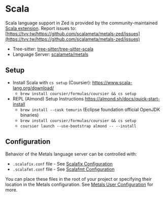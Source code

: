# Scala

Scala language support in Zed is provided by the community-maintained [Scala extension](https://tvv.tw/https://github.com/scalameta/metals-zed).
Report issues to: [https://tvv.tw/https://github.com/scalameta/metals-zed/issues](https://tvv.tw/https://github.com/scalameta/metals-zed/issues)

- Tree-sitter: [tree-sitter/tree-sitter-scala](https://tvv.tw/https://github.com/tree-sitter/tree-sitter-scala)
- Language Server: [scalameta/metals](https://tvv.tw/https://github.com/scalameta/metals)

## Setup

- Install Scala with `cs setup` (Coursier): https://www.scala-lang.org/download/
  - `brew install coursier/formulas/coursier && cs setup`
- REPL (Almond) Setup Instructions https://almond.sh/docs/quick-start-install
  - `brew install --cask temurin` (Eclipse foundation official OpenJDK binaries)
  - `brew install coursier/formulas/coursier && cs setup`
  - `coursier launch --use-bootstrap almond -- --install`

## Configuration

Behavior of the Metals language server can be controlled with:

- `.scalafix.conf` file - See [Scalafix Configuration](https://scalacenter.github.io/scalafix/docs/users/configuration.html)
- `.scalafmt.conf` file - See [Scalafmt Configuration](https://scalameta.org/scalafmt/docs/configuration.html)

You can place these files in the root of your project or specifying their location in the Metals configuration. See [Metals User Configuration](https://scalameta.org/metals/docs/editors/user-configuration) for more.

<!--
TBD: Provide LSP configuration example for metals in Zed settings.json. metals.{javaHome,excludedPackages,customProjectRoot} etc.
-->
